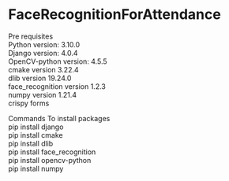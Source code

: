 # FaceRecognitionForAttendance
Pre requisites<br />
Python version: 3.10.0<br />
Django version: 4.0.4<br />
OpenCV-python version: 4.5.5<br />
cmake version 3.22.4<br />
dlib version 19.24.0<br />
face_recognition version 1.2.3<br />
numpy version 1.21.4<br />
crispy forms<br />

Commands To install packages<br />
pip install django<br />
pip install cmake<br />
pip install dlib<br />
pip install face_recognition<br />
pip install opencv-python<br />
pip install numpy<br />
